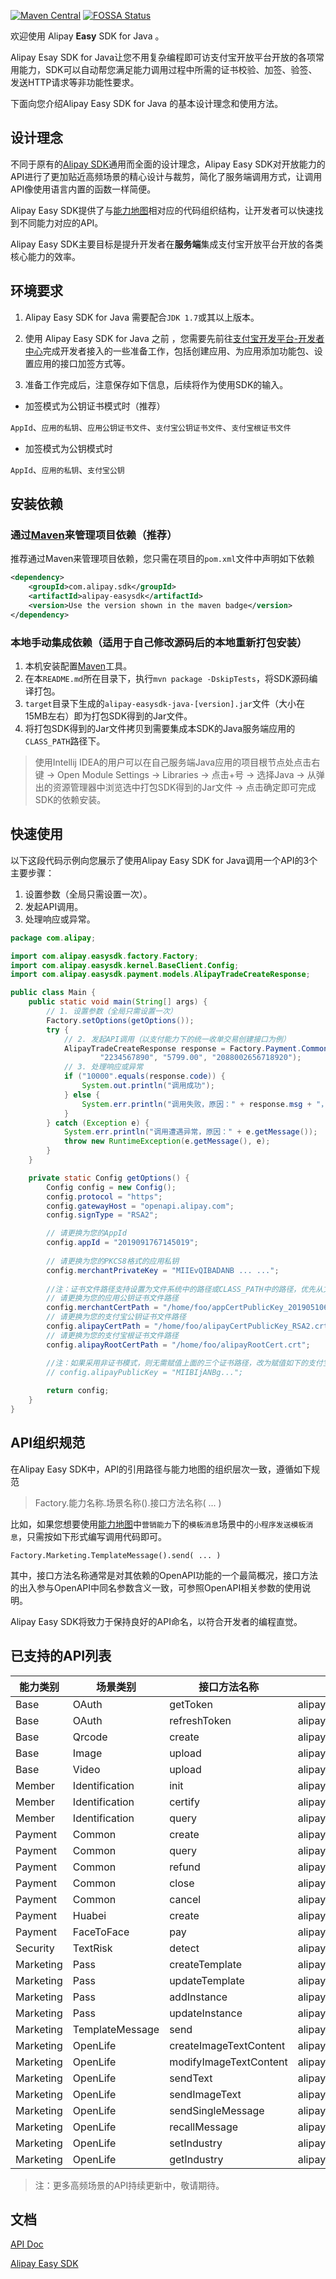 [![Maven Central](https://img.shields.io/maven-central/v/com.alipay.sdk/alipay-easysdk.svg)](https://mvnrepository.com/artifact/com.alipay.sdk/alipay-easysdk)
[![FOSSA Status](https://app.fossa.com/api/projects/git%2Bgithub.com%2Falipay%2Falipay-easysdk.svg?type=shield)](https://app.fossa.com/projects/git%2Bgithub.com%2Falipay%2Falipay-easysdk?ref=badge_shield)

欢迎使用 Alipay **Easy** SDK for Java 。

Alipay Esay SDK for Java让您不用复杂编程即可访支付宝开放平台开放的各项常用能力，SDK可以自动帮您满足能力调用过程中所需的证书校验、加签、验签、发送HTTP请求等非功能性要求。

下面向您介绍Alipay Easy SDK for Java 的基本设计理念和使用方法。

## 设计理念
不同于原有的[Alipay SDK](https://github.com/alipay/alipay-sdk-java-all)通用而全面的设计理念，Alipay Easy SDK对开放能力的API进行了更加贴近高频场景的精心设计与裁剪，简化了服务端调用方式，让调用API像使用语言内置的函数一样简便。

Alipay Easy SDK提供了与[能力地图](https://opendocs.alipay.com/mini/00am3f)相对应的代码组织结构，让开发者可以快速找到不同能力对应的API。

Alipay Easy SDK主要目标是提升开发者在**服务端**集成支付宝开放平台开放的各类核心能力的效率。

## 环境要求
1. Alipay Easy SDK for Java 需要配合`JDK 1.7`或其以上版本。

2. 使用 Alipay Easy SDK for Java 之前 ，您需要先前往[支付宝开发平台-开发者中心](https://openhome.alipay.com/platform/developerIndex.htm)完成开发者接入的一些准备工作，包括创建应用、为应用添加功能包、设置应用的接口加签方式等。

3. 准备工作完成后，注意保存如下信息，后续将作为使用SDK的输入。

* 加签模式为公钥证书模式时（推荐）

`AppId`、`应用的私钥`、`应用公钥证书文件`、`支付宝公钥证书文件`、`支付宝根证书文件`

* 加签模式为公钥模式时

`AppId`、`应用的私钥`、`支付宝公钥`

## 安装依赖
### 通过[Maven](https://mvnrepository.com/artifact/com.alipay.sdk/alipay-easysdk)来管理项目依赖（推荐）
推荐通过Maven来管理项目依赖，您只需在项目的`pom.xml`文件中声明如下依赖

```xml
<dependency>
    <groupId>com.alipay.sdk</groupId>
    <artifactId>alipay-easysdk</artifactId>
    <version>Use the version shown in the maven badge</version>
</dependency>
```

### 本地手动集成依赖（适用于自己修改源码后的本地重新打包安装）
1. 本机安装配置[Maven](https://maven.apache.org/)工具。
2. 在本`README.md`所在目录下，执行`mvn package -DskipTests`，将SDK源码编译打包。
3. `target`目录下生成的`alipay-easysdk-java-[version].jar`文件（大小在15MB左右）即为打包SDK得到的Jar文件。
4. 将打包SDK得到的Jar文件拷贝到需要集成本SDK的Java服务端应用的`CLASS_PATH`路径下。

> 使用Intellij IDEA的用户可以在自己服务端Java应用的项目根节点处点击右键 -> Open Module Settings -> Libraries -> 点击+号 -> 选择Java -> 从弹出的资源管理器中浏览选中打包SDK得到的Jar文件 -> 点击确定即可完成SDK的依赖安装。


## 快速使用
以下这段代码示例向您展示了使用Alipay Easy SDK for Java调用一个API的3个主要步骤：

1. 设置参数（全局只需设置一次）。
2. 发起API调用。
3. 处理响应或异常。

```java
package com.alipay;

import com.alipay.easysdk.factory.Factory;
import com.alipay.easysdk.kernel.BaseClient.Config;
import com.alipay.easysdk.payment.models.AlipayTradeCreateResponse;

public class Main {
    public static void main(String[] args) {
        // 1. 设置参数（全局只需设置一次）
        Factory.setOptions(getOptions());
        try {
            // 2. 发起API调用（以支付能力下的统一收单交易创建接口为例）
            AlipayTradeCreateResponse response = Factory.Payment.Common().create("Apple iPhone11 128G",
                    "2234567890", "5799.00", "2088002656718920");
            // 3. 处理响应或异常
            if ("10000".equals(response.code)) {
                System.out.println("调用成功");
            } else {
                System.err.println("调用失败，原因：" + response.msg + "，" + response.subMsg);
            }
        } catch (Exception e) {
            System.err.println("调用遭遇异常，原因：" + e.getMessage());
            throw new RuntimeException(e.getMessage(), e);
        }
    }

    private static Config getOptions() {
        Config config = new Config();
        config.protocol = "https";
        config.gatewayHost = "openapi.alipay.com";
        config.signType = "RSA2";

        // 请更换为您的AppId
        config.appId = "2019091767145019";
        
        // 请更换为您的PKCS8格式的应用私钥
        config.merchantPrivateKey = "MIIEvQIBADANB ... ...";
        
        //注：证书文件路径支持设置为文件系统中的路径或CLASS_PATH中的路径，优先从文件系统中加载，加载失败后会继续尝试从CLASS_PATH中加载
        // 请更换为您的应用公钥证书文件路径
        config.merchantCertPath = "/home/foo/appCertPublicKey_2019051064521003.crt";
        // 请更换为您的支付宝公钥证书文件路径
        config.alipayCertPath = "/home/foo/alipayCertPublicKey_RSA2.crt";
        // 请更换为您的支付宝根证书文件路径
        config.alipayRootCertPath = "/home/foo/alipayRootCert.crt";

        //注：如果采用非证书模式，则无需赋值上面的三个证书路径，改为赋值如下的支付宝公钥字符串即可
        // config.alipayPublicKey = "MIIBIjANBg...";
        
        return config;
    }
}
```

## API组织规范
在Alipay Easy SDK中，API的引用路径与能力地图的组织层次一致，遵循如下规范

> Factory.能力名称.场景名称().接口方法名称( ... )

比如，如果您想要使用[能力地图](https://opendocs.alipay.com/mini/00am3f)中`营销能力`下的`模板消息`场景中的`小程序发送模板消息`，只需按如下形式编写调用代码即可。

`Factory.Marketing.TemplateMessage().send( ... )`

其中，接口方法名称通常是对其依赖的OpenAPI功能的一个最简概况，接口方法的出入参与OpenAPI中同名参数含义一致，可参照OpenAPI相关参数的使用说明。

Alipay Easy SDK将致力于保持良好的API命名，以符合开发者的编程直觉。

## 已支持的API列表
| 能力类别      | 场景类别            | 接口方法名称                 | 调用的OpenAPI名称                                              |
|-----------|-----------------|------------------------|-----------------------------------------------------------|
| Base      | OAuth           | getToken               | alipay\.system\.oauth\.token                              |
| Base      | OAuth           | refreshToken           | alipay\.system\.oauth\.token                              |
| Base      | Qrcode          | create                 | alipay\.open\.app\.qrcode\.create                         |
| Base      | Image           | upload                 | alipay\.offline\.material\.image\.upload                  |
| Base      | Video           | upload                 | alipay\.offline\.material\.image\.upload                  |
| Member    | Identification  | init                   | alipay\.user\.certify\.open\.initialize                   |
| Member    | Identification  | certify                | alipay\.user\.certify\.open\.certify                      |
| Member    | Identification  | query                  | alipay\.user\.certify\.open\.query                        |
| Payment   | Common          | create                 | alipay\.trade\.create                                     |
| Payment   | Common          | query                  | alipay\.trade\.query                                      |
| Payment   | Common          | refund                 | alipay\.trade\.refund                                     |
| Payment   | Common          | close                  | alipay\.trade\.close                                      |
| Payment   | Common          | cancel                 | alipay\.trade\.close                                      |
| Payment   | Huabei          | create                 | alipay\.trade\.create                                     |
| Payment   | FaceToFace      | pay                    | alipay\.trade\.pay                                        |
| Security  | TextRisk        | detect                 | alipay\.security\.risk\.content\.detect                   |
| Marketing | Pass            | createTemplate         | alipay\.pass\.template\.add                               |
| Marketing | Pass            | updateTemplate         | alipay\.pass\.template\.update                            |
| Marketing | Pass            | addInstance            | alipay\.pass\.instance\.add                               |
| Marketing | Pass            | updateInstance         | alipay\.pass\.instance\.update                            |
| Marketing | TemplateMessage | send                   | alipay\.open\.app\.mini\.templatemessage\.send            |
| Marketing | OpenLife        | createImageTextContent | alipay\.open\.public\.message\.content\.create            |
| Marketing | OpenLife        | modifyImageTextContent | alipay\.open\.public\.message\.content\.modify            |
| Marketing | OpenLife        | sendText               | alipay\.open\.public\.message\.total\.send                |
| Marketing | OpenLife        | sendImageText          | alipay\.open\.public\.message\.total\.send                |
| Marketing | OpenLife        | sendSingleMessage      | alipay\.open\.public\.message\.single\.send               |
| Marketing | OpenLife        | recallMessage          | alipay\.open\.public\.life\.msg\.recall                   |
| Marketing | OpenLife        | setIndustry            | alipay\.open\.public\.template\.message\.industry\.modify |
| Marketing | OpenLife        | getIndustry            | alipay\.open\.public\.setting\.category\.query            |

> 注：更多高频场景的API持续更新中，敬请期待。

## 文档
[API Doc](./../APIDoc.md)

[Alipay Easy SDK](./../README.md)
